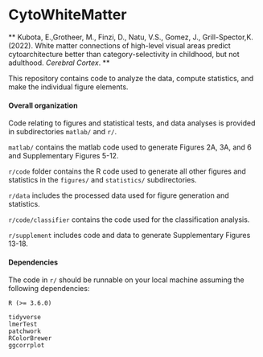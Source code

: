 # CytoWhiteMatter
** Kubota, E.,Grotheer, M., Finzi, D., Natu, V.S., Gomez, J., Grill-Spector,K. (2022).
White matter connections of high-level visual areas predict cytoarchitecture 
better than category-selectivity in childhood, but not adulthood. *Cerebral Cortex*. **

This repository contains code to analyze the data, compute statistics, and make the individual figure elements. 

#### Overall organization 
Code relating to figures and statistical tests, and data analyses is provided in subdirectories `matlab/` and `r/`. 

`matlab/` contains the matlab code used to generate Figures 2A, 3A, and 6 and Supplementary Figures 5-12. 

`r/code` folder contains the R code used to generate all other figures and statistics in the `figures/` and `statistics/` subdirectories.

`r/data` includes the processed data used for figure generation and statistics.

`r/code/classifier` contains the code used for the classification analysis. 

`r/supplement` includes code and data to generate Supplementary Figures 13-18. 

#### Dependencies
The code in `r/` should be runnable on your local machine assuming the following dependencies:
```
R (>= 3.6.0)

tidyverse
lmerTest
patchwork
RColorBrewer 
ggcorrplot

```
